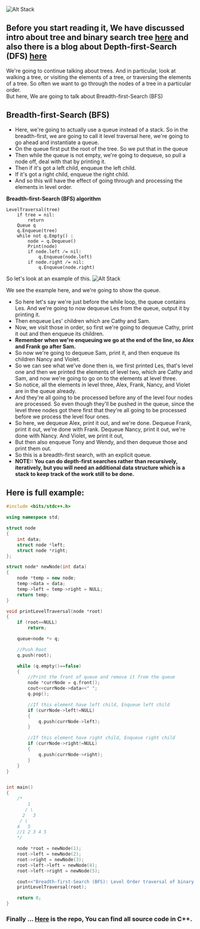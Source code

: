 ![Alt Stack](https://i.imgur.com/MyTJYiN.png "trees 3")
## Before you start reading it, We have discussed intro about tree and binary search tree [here](https://mohamedkhaledyousef.github.io/Trees-Data-Structure-Part-1/) and also there is a blog about Depth-first-Search (DFS) [here](https://mohamedkhaledyousef.github.io/Depth-First-Search-(DFS)-Part-2/)

We're going to continue talking about trees. And in particular, look at walking a tree, or visiting the elements of a tree, or traversing the elements of a tree. So often we want to go through the nodes of a tree in a particular order.  
But here, We are going to talk about Breadth-first-Search (BFS)

## Breadth-first-Search (BFS)
* Here, we're going to actually use a queue instead of a stack. So in the breadth-first, we are going to call it level traversal here, we're going to go ahead and instantiate a queue.
* On the queue first put the root of the tree. So we put that in the queue 
* Then while the queue is not empty, we're going to dequeue, so pull a node off, deal with that by printing it.
* Then if it's got a left child, enqueue the left child.
* If it's got a right child, enqueue the right child. 
* And so this will have the effect of going through and processing the elements in level order.

**Breadth-first-Search (BFS) algorithm**
```
LevelTraversal(tree)
    if tree = nil: 
        return
    Queue q
    q.Enqueue(tree)
    while not q.Empty() :
        node ← q.Dequeue()
        Print(node)
        if node.left ̸= nil:
            q.Enqueue(node.left)
        if node.right ̸= nil:
            q.Enqueue(node.right)
```

So let's look at an example of this. 
![Alt Stack](https://i.imgur.com/FrHLqeU.png "Breadth First Search (BFS)")
 
We see the example here, and we're going to show the queue. 
* So here let's say we're just before the while loop, the queue contains Les. And we're going to now dequeue Les from the queue, output it by printing it.
* Then enqueue Les' children which are Cathy and Sam. 
* Now, we visit those in order, so first we're going to dequeue Cathy, print it out and then enqueue its children.
* **Remember when we're enqueuing we go at the end of the line, so Alex and Frank go after Sam.**
* So now we're going to dequeue Sam, print it, and then enqueue its children Nancy and Violet. 
* So we can see what we've done then is, we first printed Les, that's level one and then we printed the elements of level two, which are Cathy and Sam, and now we're going to go on to the elements at level three. 
* So notice, all the elements in level three, Alex, Frank, Nancy, and Violet are in the queue already. 
* And they're all going to be processed before any of the level four nodes are processed. So even though they'll be pushed in the queue, since the level three nodes got there first that they're all going to be processed before we process the level four ones. 
* So here, we dequeue Alex, print it out, and we're done. Dequeue Frank, print it out, we're done with Frank. Dequeue Nancy, print it out, we're done with Nancy. And Violet, we print it out, 
* But then also enqueue Tony and Wendy, and then dequeue those and print them out. 
* So this is a breadth-first search, with an explicit queue. 
* **NOTE:: You can do depth-first searches rather than recursively, iteratively, but you will need an additional data structure which is a stack to keep track of the work still to be done.** 

## Here is full example:
```C++
#include <bits/stdc++.h>

using namespace std;

struct node
{
    int data;
    struct node *left;
    struct node *right;
};

struct node* newNode(int data)
{
    node *temp = new node;
    temp->data = data;
    temp->left = temp->right = NULL;
    return temp;
}

void printLevelTraversal(node *root)
{
    if (root==NULL)
        return;

    queue<node *> q;

    //Push Root
    q.push(root);

    while (q.empty()==false)
    {
        //Print the front of queue and remove it from the queue
        node *currNode = q.front();
        cout<<currNode->data<<" ";
        q.pop();

        //If this element have left child, Enqueue left child
        if (currNode->left!=NULL)
        {
            q.push(currNode->left);
        }

        //If this element have right child, Enqueue right child
        if (currNode->right!=NULL)
        {
            q.push(currNode->right);
        }
    }
}


int main()
{
    /*
        1
       / \
      2   3
     / \
    4   5
    //1 2 3 4 5
    */

    node *root = newNode(1);
    root->left = newNode(2);
    root->right = newNode(3);
    root->left->left = newNode(4);
    root->left->right = newNode(5);

    cout<<"Breadth-first-Search (BFS): Level Order traversal of binary tree is "<<endl;
    printLevelTraversal(root);

    return 0;
}
```
### Finally … [Here](https://github.com/mohamedkhaledyousef/Crash-courses/blob/master/Trees/BFS.cpp) is the repo, You can find all source code in C++.

